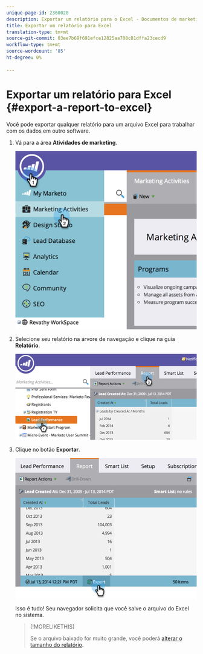 ```yaml
---
unique-page-id: 2360020
description: Exportar um relatório para o Excel - Documentos de marketing - Documentação do produto
title: Exportar um relatório para Excel
translation-type: tm+mt
source-git-commit: 03ee7b69f691efce12825aa708c81dffa23cecd9
workflow-type: tm+mt
source-wordcount: '85'
ht-degree: 0%

---
```



# Exportar um relatório para Excel {#export-a-report-to-excel}

Você pode exportar qualquer relatório para um arquivo Excel para trabalhar com os dados em outro software.

1. Vá para a área **Atividades de marketing**.

   ![](assets/image2014-9-16-13-3a11-3a14.png)

1. Selecione seu relatório na árvore de navegação e clique na guia **Relatório**.

   ![](assets/image2014-9-16-13-3a11-3a18.png)

1. Clique no botão **Exportar**.

   ![](assets/image2014-9-16-13-3a11-3a21.png)

   Isso é tudo! Seu navegador solicita que você salve o arquivo do Excel no sistema.

   >[!MORELIKETHIS]
   >
   >Se o arquivo baixado for muito grande, você poderá [alterar o tamanho do relatório](/help/marketo/product-docs/reporting/basic-reporting/editing-reports/configure-report-size.md).
